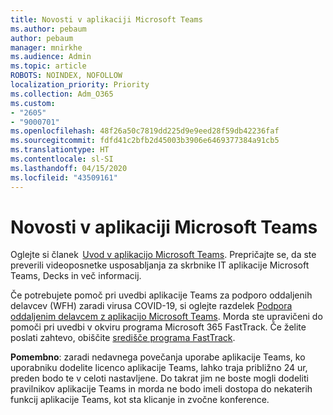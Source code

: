 ```yaml
---
title: Novosti v aplikaciji Microsoft Teams
ms.author: pebaum
author: pebaum
manager: mnirkhe
ms.audience: Admin
ms.topic: article
ROBOTS: NOINDEX, NOFOLLOW
localization_priority: Priority
ms.collection: Adm_O365
ms.custom:
- "2605"
- "9000701"
ms.openlocfilehash: 48f26a50c7819dd225d9e9eed28f59db42236faf
ms.sourcegitcommit: fdfd41c2bfb2d45003b3906e6469377384a91cb5
ms.translationtype: HT
ms.contentlocale: sl-SI
ms.lasthandoff: 04/15/2020
ms.locfileid: "43509161"
---
```

# <a name="new-to-microsoft-teams"></a>Novosti v aplikaciji Microsoft Teams

Oglejte si članek  [Uvod v aplikacijo Microsoft Teams](https://docs.microsoft.com/microsoftteams/get-started-with-teams-quick-start). Prepričajte se, da ste preverili videoposnetke usposabljanja za skrbnike IT aplikacije Microsoft Teams, Decks in več informacij.

Če potrebujete pomoč pri uvedbi aplikacije Teams za podporo oddaljenih delavcev (WFH) zaradi virusa COVID-19, si oglejte razdelek [Podpora oddaljenim delavcem z aplikacijo Microsoft Teams](https://docs.microsoft.com/microsoftteams/support-remote-work-with-teams). Morda ste upravičeni do pomoči pri uvedbi v okviru programa Microsoft 365 FastTrack. Če želite poslati zahtevo, obiščite [središče programa FastTrack](https://www.microsoft.com/fasttrack).

**Pomembno**: zaradi nedavnega povečanja uporabe aplikacije Teams, ko uporabniku dodelite licenco aplikacije Teams, lahko traja približno 24 ur, preden bodo te v celoti nastavljene. Do takrat jim ne boste mogli dodeliti pravilnikov aplikacije Teams in morda ne bodo imeli dostopa do nekaterih funkcij aplikacije Teams, kot sta klicanje in zvočne konference.
